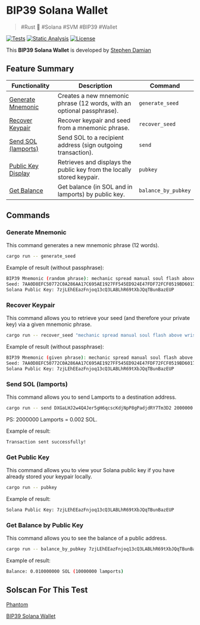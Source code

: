 # BIP39 Solana Wallet

> #Rust 🦀 #Solana #SVM #BIP39 #Wallet

[![Tests](https://github.com/bip39-solana-wallet/bip39-solana-wallet/actions/workflows/tests.yml/badge.svg)](https://github.com/bip39-solana-wallet/bip39-solana-wallet/actions/workflows/tests.yml)
[![Static Analysis](https://github.com/bip39-solana-wallet/bip39-solana-wallet/actions/workflows/static-analysis.yml/badge.svg)](https://github.com/bip39-solana-wallet/bip39-solana-wallet/actions/workflows/static-analysis.yml)
[![License](https://img.shields.io/badge/License-MIT-blue)](https://github.com/bip39-solana-wallet/bip39-solana-wallet/blob/main/LICENSE)

This **BIP39 Solana Wallet** is developed by [Stephen Damian](https://github.com/s-damian)


## Feature Summary

| Functionality | Description | Command |
|---------------|-------------|---------|
| [Generate Mnemonic](#generate-mnemonic) | Creates a new mnemonic phrase (12 words, with an optional passphrase). | `generate_seed` |
| [Recover Keypair](#recover-keypair) | Recover keypair and seed from a mnemonic phrase. | `recover_seed` |
| [Send SOL (lamports)](#send-sol-lamports) | Send SOL to a recipient address (sign outgoing transaction). | `send` |
| [Public Key Display](#get-public-key) | Retrieves and displays the public key from the locally stored keypair. | `pubkey` |
| [Get Balance](#get-balance-by-public-key) | Get balance (in SOL and in lamports) by public key. | `balance_by_pubkey` |


## Commands

### Generate Mnemonic

This command generates a new mnemonic phrase (12 words).

```bash
cargo run -- generate_seed
```

Example of result (without passphrase):

```bash
BIP39 Mnemonic (random phrase): mechanic spread manual soul flash above wrist weasel creek ill lazy tourist
Seed: 7AA0D8EFC50772C0A286AA17C695AE1927FF545ED924E47FDF72FCF0519BD601705BDEC50B42ECDFC4EE1E2237F875BD8BAAD1F4F62F5BC3187C9751985BD4C3
Solana Public Key: 7zjLEhEEazFnjoq13cQ3LABLhR69tXbJQqTBunBazEUP
```


### Recover Keypair

This command allows you to retrieve your seed (and therefore your private key) via a given mnemonic phrase.

```bash
cargo run -- recover_seed "mechanic spread manual soul flash above wrist weasel creek ill lazy tourist"
```

Example of result (without passphrase):

```bash
BIP39 Mnemonic (given phrase): mechanic spread manual soul flash above wrist weasel creek ill lazy tourist
Seed: 7AA0D8EFC50772C0A286AA17C695AE1927FF545ED924E47FDF72FCF0519BD601705BDEC50B42ECDFC4EE1E2237F875BD8BAAD1F4F62F5BC3187C9751985BD4C3
Solana Public Key: 7zjLEhEEazFnjoq13cQ3LABLhR69tXbJQqTBunBazEUP
```


### Send SOL (lamports)

This command allows you to send Lamports to a destination address.

```bash
cargo run -- send DXGaLHJ2w4Q4Jer5gH6qcscKdjNpP8gPadjdRY7Tm3D2 2000000
```

PS: 2000000 Lamports = 0.002 SOL.

Example of result:

```bash
Transaction sent successfully!
```


### Get Public Key

This command allows you to view your Solana public key if you have already stored your keypair locally.

```bash
cargo run -- pubkey
```

Example of result:

```bash
Solana Public Key: 7zjLEhEEazFnjoq13cQ3LABLhR69tXbJQqTBunBazEUP
```


### Get Balance by Public Key

This command allows you to see the balance of a public address.

```bash
cargo run -- balance_by_pubkey 7zjLEhEEazFnjoq13cQ3LABLhR69tXbJQqTBunBazEUP
```

Example of result:

```bash
Balance: 0.010000000 SOL (10000000 lamports)
```


## Solscan For This Test

[Phantom](https://solscan.io/account/DXGaLHJ2w4Q4Jer5gH6qcscKdjNpP8gPadjdRY7Tm3D2)

[BIP39 Solana Wallet](https://solscan.io/account/7zjLEhEEazFnjoq13cQ3LABLhR69tXbJQqTBunBazEUP)
